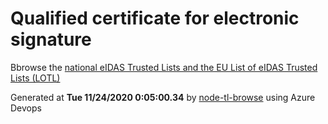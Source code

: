 # Qualified certificate for electronic signature 
 Bbrowse the [national eIDAS Trusted Lists and the EU List of eIDAS Trusted Lists (LOTL)](https://webgate.ec.europa.eu/tl-browser/#/) 
 
 
Generated at **Tue 11/24/2020  0:05:00.34** by [node-tl-browse](https://github.com/ymedlop/node-tl-browser) using Azure Devops 

